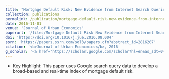 ```yaml
---
title: "Mortgage Default Risk: New Evidence from Internet Search Queries"
collection: publications
permalink: /publication/mortgage-default-risk-new-evidence-from-internet-search-queries
date: 2016-11-01
venue: 'Journal of Urban Economics'
paperurl: '/files/Mortgage Default Risk New Evidence from Internet Search Queries.pdf'
doi: 'https://doi.org/10.1016/j.jue.2016.08.004'
ssrn: 'https://papers.ssrn.com/sol3/papers.cfm?abstract_id=2816207'
citation: '<b>Journal of Urban Economics</b>, 2016' 
g_scholar: '<a href="https://scholar.google.com/scholar?hl=en&as_sdt=0%2C5&q=%22Mortgage+Default+Risk%3A+New+Evidence+from+Internet+Search+Queries%22&btnG=#d=gs_cit&u=%2Fscholar%3Fq%3Dinfo%3AyHBuTo3EP8gJ%3Ascholar.google.com%2F%26output%3Dcite%26scirp%3D0%26hl%3Den">Citation</a>'
---
```

* Key Highlight: This paper uses Google search query data to develop a broad-based and real-time index of mortgage default risk. 

